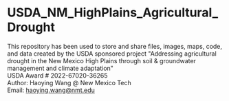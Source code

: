 # USDA_NM_HighPlains_Agricultural_Drought
This repository has been used to store and share files, images, maps, code, and data created by the USDA sponsored project "Addressing agricultural drought in the New Mexico High Plains through soil & groundwater management and climate adaptation" <br>
USDA Award # 2022-67020-36265 <br>
Author: Haoying Wang @ New Mexico Tech <br>
Email: haoying.wang@nmt.edu
